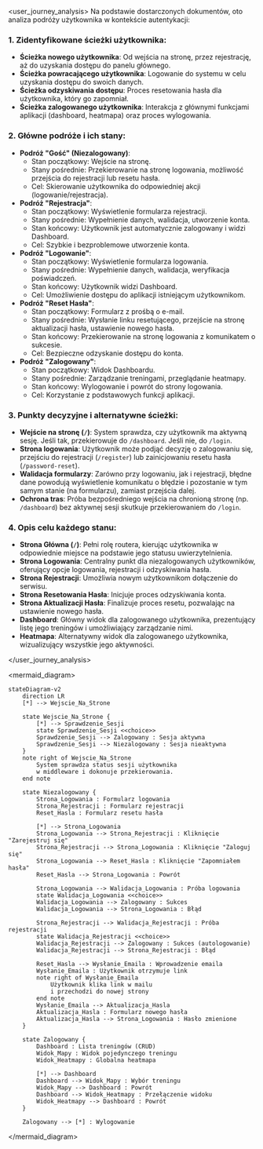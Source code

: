 <user_journey_analysis>
Na podstawie dostarczonych dokumentów, oto analiza podróży użytkownika w kontekście autentykacji:

### 1. Zidentyfikowane ścieżki użytkownika:

- **Ścieżka nowego użytkownika**: Od wejścia na stronę, przez rejestrację, aż do uzyskania dostępu do panelu głównego.
- **Ścieżka powracającego użytkownika**: Logowanie do systemu w celu uzyskania dostępu do swoich danych.
- **Ścieżka odzyskiwania dostępu**: Proces resetowania hasła dla użytkownika, który go zapomniał.
- **Ścieżka zalogowanego użytkownika**: Interakcja z głównymi funkcjami aplikacji (dashboard, heatmapa) oraz proces wylogowania.

### 2. Główne podróże i ich stany:

- **Podróż "Gość" (Niezalogowany)**:
  - Stan początkowy: Wejście na stronę.
  - Stany pośrednie: Przekierowanie na stronę logowania, możliwość przejścia do rejestracji lub resetu hasła.
  - Cel: Skierowanie użytkownika do odpowiedniej akcji (logowanie/rejestracja).
- **Podróż "Rejestracja"**:
  - Stan początkowy: Wyświetlenie formularza rejestracji.
  - Stany pośrednie: Wypełnienie danych, walidacja, utworzenie konta.
  - Stan końcowy: Użytkownik jest automatycznie zalogowany i widzi Dashboard.
  - Cel: Szybkie i bezproblemowe utworzenie konta.
- **Podróż "Logowanie"**:
  - Stan początkowy: Wyświetlenie formularza logowania.
  - Stany pośrednie: Wypełnienie danych, walidacja, weryfikacja poświadczeń.
  - Stan końcowy: Użytkownik widzi Dashboard.
  - Cel: Umożliwienie dostępu do aplikacji istniejącym użytkownikom.
- **Podróż "Reset Hasła"**:
  - Stan początkowy: Formularz z prośbą o e-mail.
  - Stany pośrednie: Wysłanie linku resetującego, przejście na stronę aktualizacji hasła, ustawienie nowego hasła.
  - Stan końcowy: Przekierowanie na stronę logowania z komunikatem o sukcesie.
  - Cel: Bezpieczne odzyskanie dostępu do konta.
- **Podróż "Zalogowany"**:
  - Stan początkowy: Widok Dashboardu.
  - Stany pośrednie: Zarządzanie treningami, przeglądanie heatmapy.
  - Stan końcowy: Wylogowanie i powrót do strony logowania.
  - Cel: Korzystanie z podstawowych funkcji aplikacji.

### 3. Punkty decyzyjne i alternatywne ścieżki:

- **Wejście na stronę (`/`)**: System sprawdza, czy użytkownik ma aktywną sesję. Jeśli tak, przekierowuje do `/dashboard`. Jeśli nie, do `/login`.
- **Strona logowania**: Użytkownik może podjąć decyzję o zalogowaniu się, przejściu do rejestracji (`/register`) lub zainicjowaniu resetu hasła (`/password-reset`).
- **Walidacja formularzy**: Zarówno przy logowaniu, jak i rejestracji, błędne dane powodują wyświetlenie komunikatu o błędzie i pozostanie w tym samym stanie (na formularzu), zamiast przejścia dalej.
- **Ochrona tras**: Próba bezpośredniego wejścia na chronioną stronę (np. `/dashboard`) bez aktywnej sesji skutkuje przekierowaniem do `/login`.

### 4. Opis celu każdego stanu:

- **Strona Główna (`/`)**: Pełni rolę routera, kierując użytkownika w odpowiednie miejsce na podstawie jego statusu uwierzytelnienia.
- **Strona Logowania**: Centralny punkt dla niezalogowanych użytkowników, oferujący opcje logowania, rejestracji i odzyskiwania hasła.
- **Strona Rejestracji**: Umożliwia nowym użytkownikom dołączenie do serwisu.
- **Strona Resetowania Hasła**: Inicjuje proces odzyskiwania konta.
- **Strona Aktualizacji Hasła**: Finalizuje proces resetu, pozwalając na ustawienie nowego hasła.
- **Dashboard**: Główny widok dla zalogowanego użytkownika, prezentujący listę jego treningów i umożliwiający zarządzanie nimi.
- **Heatmapa**: Alternatywny widok dla zalogowanego użytkownika, wizualizujący wszystkie jego aktywności.

</user_journey_analysis>

<mermaid_diagram>

```mermaid
stateDiagram-v2
    direction LR
    [*] --> Wejscie_Na_Strone

    state Wejscie_Na_Strone {
        [*] --> Sprawdzenie_Sesji
        state Sprawdzenie_Sesji <<choice>>
        Sprawdzenie_Sesji --> Zalogowany : Sesja aktywna
        Sprawdzenie_Sesji --> Niezalogowany : Sesja nieaktywna
    }
    note right of Wejscie_Na_Strone
        System sprawdza status sesji użytkownika
        w middleware i dokonuje przekierowania.
    end note

    state Niezalogowany {
        Strona_Logowania : Formularz logowania
        Strona_Rejestracji : Formularz rejestracji
        Reset_Hasla : Formularz resetu hasła

        [*] --> Strona_Logowania
        Strona_Logowania --> Strona_Rejestracji : Kliknięcie "Zarejestruj się"
        Strona_Rejestracji --> Strona_Logowania : Kliknięcie "Zaloguj się"
        Strona_Logowania --> Reset_Hasla : Kliknięcie "Zapomniałem hasła"
        Reset_Hasla --> Strona_Logowania : Powrót

        Strona_Logowania --> Walidacja_Logowania : Próba logowania
        state Walidacja_Logowania <<choice>>
        Walidacja_Logowania --> Zalogowany : Sukces
        Walidacja_Logowania --> Strona_Logowania : Błąd

        Strona_Rejestracji --> Walidacja_Rejestracji : Próba rejestracji
        state Walidacja_Rejestracji <<choice>>
        Walidacja_Rejestracji --> Zalogowany : Sukces (autologowanie)
        Walidacja_Rejestracji --> Strona_Rejestracji : Błąd

        Reset_Hasla --> Wysłanie_Emaila : Wprowadzenie emaila
        Wysłanie_Emaila : Użytkownik otrzymuje link
        note right of Wysłanie_Emaila
            Użytkownik klika link w mailu
            i przechodzi do nowej strony
        end note
        Wysłanie_Emaila --> Aktualizacja_Hasla
        Aktualizacja_Hasla : Formularz nowego hasła
        Aktualizacja_Hasla --> Strona_Logowania : Hasło zmienione
    }

    state Zalogowany {
        Dashboard : Lista treningów (CRUD)
        Widok_Mapy : Widok pojedynczego treningu
        Widok_Heatmapy : Globalna heatmapa

        [*] --> Dashboard
        Dashboard --> Widok_Mapy : Wybór treningu
        Widok_Mapy --> Dashboard : Powrót
        Dashboard --> Widok_Heatmapy : Przełączenie widoku
        Widok_Heatmapy --> Dashboard : Powrót
    }

    Zalogowany --> [*] : Wylogowanie
```

</mermaid_diagram>
